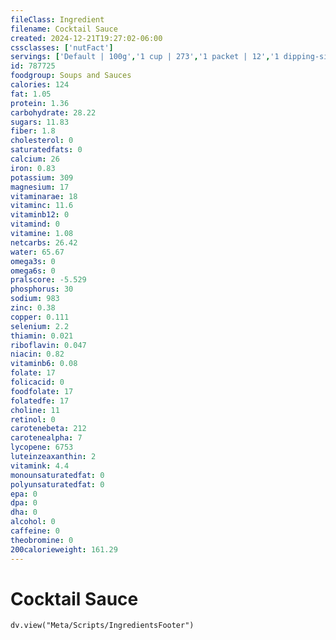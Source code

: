 ```yaml
---
fileClass: Ingredient
filename: Cocktail Sauce
created: 2024-12-21T19:27:02-06:00
cssclasses: ['nutFact']
servings: ['Default | 100g','1 cup | 273','1 packet | 12','1 dipping-size container | 28']
id: 787725
foodgroup: Soups and Sauces
calories: 124
fat: 1.05
protein: 1.36
carbohydrate: 28.22
sugars: 11.83
fiber: 1.8
cholesterol: 0
saturatedfats: 0
calcium: 26
iron: 0.83
potassium: 309
magnesium: 17
vitaminarae: 18
vitaminc: 11.6
vitaminb12: 0
vitamind: 0
vitamine: 1.08
netcarbs: 26.42
water: 65.67
omega3s: 0
omega6s: 0
pralscore: -5.529
phosphorus: 30
sodium: 983
zinc: 0.38
copper: 0.111
selenium: 2.2
thiamin: 0.021
riboflavin: 0.047
niacin: 0.82
vitaminb6: 0.08
folate: 17
folicacid: 0
foodfolate: 17
folatedfe: 17
choline: 11
retinol: 0
carotenebeta: 212
carotenealpha: 7
lycopene: 6753
luteinzeaxanthin: 2
vitamink: 4.4
monounsaturatedfat: 0
polyunsaturatedfat: 0
epa: 0
dpa: 0
dha: 0
alcohol: 0
caffeine: 0
theobromine: 0
200calorieweight: 161.29
---
```


# Cocktail Sauce

```dataviewjs
dv.view("Meta/Scripts/IngredientsFooter")
```